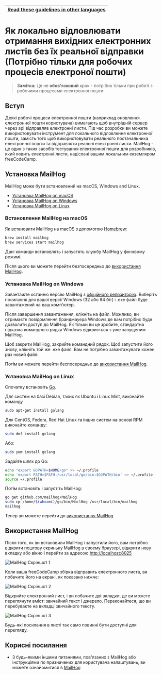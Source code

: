 <!-- do not translate this -->
| [Read these guidelines in other languages](/docs/i18n-languages) |
|-|
<!-- do not translate this -->

# Як локально відловлювати отримання вихідних електронних листів без їх реальної відправки (Потрібно тільки для робочих процесів електроної пошти)

> **Замітка:** Це не **обов'язковий** крок - потрібно тільки при роботі з робочими процесами електронної пошти

## Вступ

Деякі робочі процеси електронної пошти (наприклад оновлення електронної пошти користувача) вимагають щоб внутрішній сервер через api відправляв електронні листи. Під час розробки ви можете використовувати інструмент для локального відловлення електронної пошти, замість того щоб використовувати реального постачальника електронної пошти та відправляти реальні електронні листи. MailHog - це один з таких засобів тестування електронної пошти для розробників, який ловить електронні листи, надіслані вашим локальним екземляром freeCodeCamp.

## Установка MailHog

MailHog може бути встановлений на macOS, Windows and Linux.

- [Установка MailHog on macOS](#installing-mailhog-on-macos)
- [Установка MailHog on Windows](#installing-mailhog-on-windows)
- [Установка MailHog on Linux](#installing-mailhog-on-linux)

### Встановлення MailHog на macOS

Як встановити MailHog на macOS з допомогою [Homebrew](https://brew.sh/):

```bash
brew install mailhog
brew services start mailhog
```

Дані команди встановлять і запустять службу MailHog у фоновому режимі.

Після цього ви можете перейти безпосередньо до  [використання MailHog](#using-mailhog).

### Установка MailHog on Windows

Завантажте останню версію MailHog з  [офіційного репозиторію](https://github.com/mailhog/MailHog/releases). Виберіть посилання для вашої версії Windows (32 або 64 біт) і .exe файл буде завантажений на ваш комп'ютер.

Після завершення завантаження, клікніть на файл. Можливо, ви отримаєте повідомлення брандмауера Windows де вам потрібно буде дозволити доступ до MailHog. Як тільки ви це зробите, стандартна підказка командного рядка Windows відкриється з уже запущеним MailHog.

Щоб закрити MailHog, закрийте командний рядок. Щоб запустити його знову, клікніть той же .exe файл. Вам не потрібно завантажувати кожен раз новий файл.

Потім ви можете перейти беспосередньо до [використання MailHog](#using-mailhog).

### Установка MailHog on Linux

Спочатку встановіть [Go](https://golang.org).

Для систем на базі Debian, таких як Ubuntu і Linux Mint, виконайте команду

```bash
sudo apt-get install golang
```

Для CentOS, Fedora, Red Hat Linux та інших систем на основі RPM виконайте команду:

```bash
sudo dnf install golang
```

Або:

```bash
sudo yum install golang
```

Задайте шлях до Go:

```bash
echo "export GOPATH=$HOME/go" >> ~/.profile
echo 'export PATH=$PATH:/usr/local/go/bin:$GOPATH/bin' >> ~/.profile
source ~/.profile
```

Потім встановіть і запустіть MailHog:

```bash
go get github.com/mailhog/MailHog
sudo cp /home/$(whoami)/go/bin/MailHog /usr/local/bin/mailhog
mailhog
```

Тепер ви можете перейти до [використання MailHog](#using-mailhog).

## Використання MailHog

Після того, як ви встановили MailHog і запустили його, вам потрібно відкрити поштову скриньку MailHog в своєму браузері, відкрити нову вкладку або вікно і перейти за адресою [http://localhost:8025](http://localhost:8025)

![MailHog Скріншот 1](images/mailhog/1.jpg)

Коли ваша freeCodeCamp збірка відправить електронного листа, ви побачите його на екрані, як показано нижче:

![MailHog Скріншот 2](images/mailhog/2.jpg)

Відкрийте електронний лист, і ви побачите дві вкладки, де ви можете переглянути вміст: звичайний текст і джерело. Переконайтеся, що ви перебуваєте на вкладці звичайного тексту.

![MailHog Скріншот 3](images/mailhog/3.jpg)

Будь-які посилання в листі так само повинні бути доступні для перегляду.

## Корисні посилання

- З будь-якими іншими питаннями, пов'язаних з MailHog або інструкціями по призначених для користувача налаштувань, ви можете ознайомитися в [MailHog](https://github.com/mailhog/MailHog)